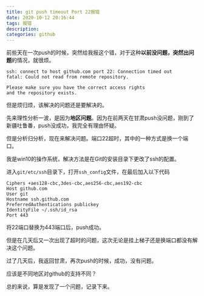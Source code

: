 ```yaml
---
title: git push timeout Port 22报错
date: 2020-10-12 20:16:44
tags: 报错
description:
categories: github
---
```


前些天在一次push的时候，突然给我报这个错，对于这种**以前没问题，突然出问题**的情况，就很烦。

```
ssh: connect to host github.com port 22: Connection timed out
fatal: Could not read from remote repository.

Please make sure you have the correct access rights
and the repository exists.
```

但是烦归烦，该解决的问题还是要解决的。

先来理性分析一波，是因为**地区问题**。因为在前两天在甘肃push没问题，刚到了新疆吐鲁番，push没成功，我完全有理由怀疑。

但是分析归分析，现在来解决问题。端口22超时，其中的一种方式是换一个端口。

我是win10的操作系统，解决方法是在Git的安装目录下更改了ssh的配置。

进入`git/etc/ssh`目录下，打开`ssh_config`文件，在最后加入以下代码

```
Ciphers +aes128-cbc,3des-cbc,aes256-cbc,aes192-cbc
Host github.com
User git
Hostname ssh.github.com
PreferredAuthentications publickey
IdentityFile ~/.ssh/id_rsa
Port 443
```

将22端口替换为443端口后，push成功。

但是在几天后又一次出现了超时的问题，这次无论是挂上梯子还是换端口都没有解决这个问题。

过了几天后，我返回甘肃，再次push的时候，成功，没有问题。

应该是不同地区对github的支持不同？

总的来说，算是发现了一个问题，记录下来。